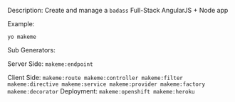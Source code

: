 Description:
  Create and manage a `badass` Full-Stack AngularJS + Node app

Example:
  ```
  yo makeme
  ```

Sub Generators:

  Server Side:
    ```
    makeme:endpoint
    ```

  Client Side:
    ```
    makeme:route
    makeme:controller
    makeme:filter
    makeme:directive
    makeme:service
    makeme:provider
    makeme:factory
    makeme:decorator
    ```
  Deployment:
    ```
    makeme:openshift
    makeme:heroku
    ```
